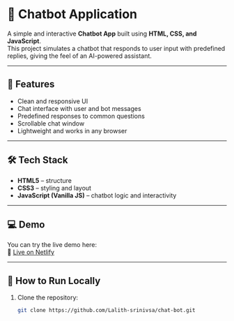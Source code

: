 # 🤖 Chatbot Application

A simple and interactive **Chatbot App** built using **HTML, CSS, and JavaScript**.  
This project simulates a chatbot that responds to user input with predefined replies, giving the feel of an AI-powered assistant.

---

## 🚀 Features
- Clean and responsive UI
- Chat interface with user and bot messages
- Predefined responses to common questions
- Scrollable chat window
- Lightweight and works in any browser

---

## 🛠️ Tech Stack
- **HTML5** – structure  
- **CSS3** – styling and layout  
- **JavaScript (Vanilla JS)** – chatbot logic and interactivity  

---


## 💻 Demo
You can try the live demo here:  
🔗 [Live on Netlify](https://ai-chatbot-7.netlify.app/)

---

## 📌 How to Run Locally
1. Clone the repository:
   ```bash
   git clone https://github.com/Lalith-srinivsa/chat-bot.git

